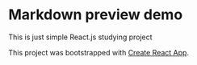# Markdown preview demo

This is just simple React.js studying project

This project was bootstrapped with [Create React App](https://github.com/facebookincubator/create-react-app).